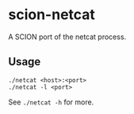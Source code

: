 # scion-netcat
A SCION port of the netcat process.


## Usage
```
./netcat <host>:<port>
./netcat -l <port>
```

See `./netcat -h` for more.
